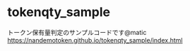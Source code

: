 # tokenqty_sample
トークン保有量判定のサンプルコードです@matic  
https://nandemotoken.github.io/tokenqty_sample/index.html
